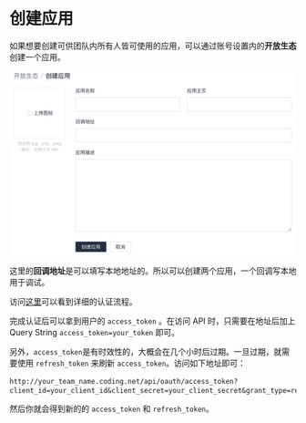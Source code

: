# 创建应用

如果想要创建可供团队内所有人皆可使用的应用，可以通过账号设置内的**开放生态**创建一个应用。

![创建应用](../assets/01.jpg)

这里的**回调地址**是可以填写本地地址的。所以可以创建两个应用，一个回调写本地用于调试。

访问[这里](https://help.coding.net/docs/project/open/oauth.html)可以看到详细的认证流程。

完成认证后可以拿到用户的 `access_token` 。在访问 API 时，只需要在地址后加上 Query String `access_token=your_token` 即可。

另外，`access_token`是有时效性的，大概会在几个小时后过期。一旦过期，就需要使用 `refresh_token` 来刷新 `access_token`。访问如下地址即可：

```
http://your_team_name.coding.net/api/oauth/access_token?client_id=your_client_id&client_secret=your_client_secret&grant_type=refresh_token&code=refresh_token_value
```

然后你就会得到新的的 `access_token` 和 `refresh_token`。